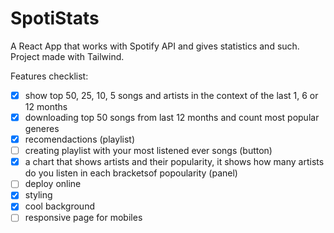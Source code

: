 # SpotiStats
A React App that works with Spotify API and gives statistics and such.
Project made with Tailwind.

Features checklist:

- [X]  show top 50, 25, 10, 5 songs and artists in the context of the last 1, 6 or 12 months
- [X]  downloading top 50 songs from last 12 months and count most popular generes
- [X]  recomendactions (playlist)
- [ ]  creating playlist with your most listened ever songs (button)
- [X]  a chart that shows artists and their popularity, it shows how many artists do you listen in each bracketsof popoularity (panel)
- [ ]  deploy online
- [X]  styling
- [X]  cool background
- [ ]  responsive page for mobiles

